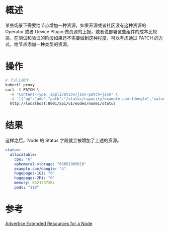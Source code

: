 # 概述

某些场景下需要给节点增加一种资源，如果开源或者社区没有这种资源的 Operator 或者 Device Plugin 做资源的上报，或者说部署这些组件的成本比较高，在测试和验证的阶段如果还不需要做到这种程度，可以考虑通过 PATCH 的方式，给节点添加一种类型的资源。

# 操作

```sh
# 节点上操作
kubectl proxy
curl -X PATCH \
  -H "Content-Type: application/json-patch+json" \
  -d '[{"op":"add","path":"/status/capacity/example.com~1dongle","value":"4"}]' \
  http://localhost:8001/api/v1/nodes/node1/status
```

# 结果

这样之后，Node 的 Status 字段就会被增加了上述的资源。

```yaml
status:
  allocatable:
    cpu: "6"
    ephemeral-storage: "66051905018"
    example.com/dongle: "4"
    hugepages-1Gi: "0"
    hugepages-2Mi: "0"
    memory: 65212372Ki
    pods: "110"
```

# 参考

[Advertise Extended Resources for a Node](https://kubernetes.io/docs/tasks/administer-cluster/extended-resource-node/)